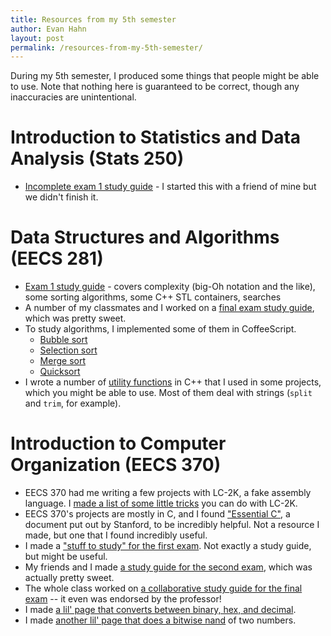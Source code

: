```yaml
---
title: Resources from my 5th semester
author: Evan Hahn
layout: post
permalink: /resources-from-my-5th-semester/
---
```

During my 5th semester, I produced some things that people might be able to use. Note that nothing here is guaranteed to be correct, though any inaccuracies are unintentional.

# Introduction to Statistics and Data Analysis (Stats 250)

* [Incomplete exam 1 study guide](http://evanhahn.com/wp-content/uploads/2012/10/Stats250exam1studyguide.html) - I started this with a friend of mine but we didn't finish it.

# Data Structures and Algorithms (EECS 281)

* [Exam 1 study guide](http://evanhahn.com/?page_id=1408) - covers complexity (big-Oh notation and the like), some sorting algorithms, some C++ STL containers, searches
* A number of my classmates and I worked on a [final exam study guide](https://docs.google.com/document/d/1yckyobmm251vll-lKJrNAba8SYnBCcKPSxU27QCh3-Q/edit), which was pretty sweet.
* To study algorithms, I implemented some of them in CoffeeScript.
   * [Bubble sort](https://gist.github.com/3855313)
   * [Selection sort](https://gist.github.com/3869977)
   * [Merge sort](https://gist.github.com/3870128)
   * [Quicksort](https://gist.github.com/3874172)
* I wrote a number of [utility functions](https://gist.github.com/4366909) in C++ that I used in some projects, which you might be able to use. Most of them deal with strings (`split` and `trim`, for example).

# Introduction to Computer Organization (EECS 370)

* EECS 370 had me writing a few projects with LC-2K, a fake assembly language. I [made a list of some little tricks](http://evanhahn.com/?page_id=1330) you can do with LC-2K.
* EECS 370's projects are mostly in C, and I found ["Essential C"](http://cslibrary.stanford.edu/101/EssentialC.pdf), a document put out by Stanford, to be incredibly helpful. Not a resource I made, but one that I found incredibly useful.
* I made a ["stuff to study" for the first exam](http://evanhahn.com/wp-content/uploads/2012/10/EECS_370_exam_1.txt). Not exactly a study guide, but might be useful.
* My friends and I made [a study guide for the second exam](http://evanhahn.com/wp-content/uploads/2012/10/EECS-370-exam-2-study-guide.txt), which was actually pretty sweet.
* The whole class worked on [a collaborative study guide for the final exam](https://docs.google.com/document/d/1NPRMsU-5pi0gF0q5MXDzUwK-MUiexzRXgiafZITxU2w/edit) -- it even was endorsed by the professor!
* I made [a lil' page that converts between binary, hex, and decimal](http://evanhahn.com/tape/lil/base_convert.php).
* I made [another lil' page that does a bitwise nand](http://evanhahn.com/tape/lil/bitwise_nand.php) of two numbers.
